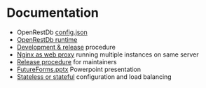 # Documentation

* OpenRestDb [config.json](config.json.md)
* [OpenRestDb runtime](openrestdbrun.md)
* [Development & release](devrel.md) procedure
* [Nginx as web proxy](webproxy.md) running multiple instances on same server
* [Release procedure](release.md) for maintainers
* [FutureForms.pptx](FutureForms.pptx) Powerpoint presentation
* [Stateless or stateful](stateless.md) configuration and load balancing
